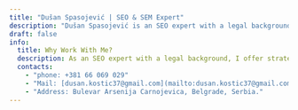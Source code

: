 ```yaml
---
title: "Dušan Spasojević | SEO & SEM Expert"
description: "Dušan Spasojević is an SEO expert with a legal background who offers strategic insights and tailored solutions to help businesses grow online. Contact Dušan for a free consultation and personalized advice on improving your website's search engine ranking and online presence."
draft: false
info:
  title: Why Work With Me?
  description: As an SEO expert with a legal background, I offer strategic insights and tailored solutions to help your business grow online. Get in touch for personalized advice.
  contacts:
    - "phone: +381 66 069 029"
    - "Mail: [dusan.kostic37@gmail.com](mailto:dusan.kostic37@gmail.com)"
    - "Address: Bulevar Arsenija Carnojevica, Belgrade, Serbia."
---
```


